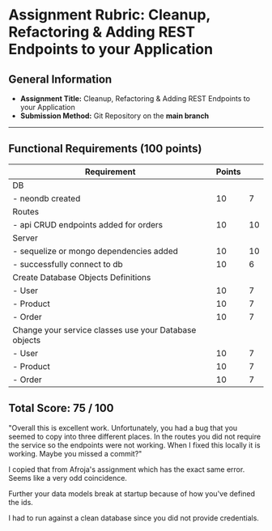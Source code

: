 # Assignment Rubric: Cleanup, Refactoring & Adding REST Endpoints to your Application

## General Information

- **Assignment Title:** Cleanup, Refactoring & Adding REST Endpoints to your Application
- **Submission Method:** Git Repository on the **main branch**

---

## Functional Requirements (100 points)

| Requirement                                           | Points |    |
| ----------------------------------------------------- | ------ |----|
| DB                                                    |        |    |
| - neondb created                                      | 10     | 7  |
| Routes                                                |        |    |
| - api CRUD endpoints added for orders                 | 10     | 10 |
| Server                                                |        |    |
| - sequelize or mongo dependencies added               | 10     | 10 |
| - successfully connect to db                          | 10     | 6  |
| Create Database Objects Definitions                   |        |    |
| - User                                                | 10     | 7  |
| - Product                                             | 10     | 7  |
| - Order                                               | 10     | 7  |
| Change your service classes use your Database objects |        |    |
| - User                                                | 10     | 7  |
| - Product                                             | 10     | 7  |
| - Order                                               | 10     | 7  |

## Total Score: 75 / 100

"Overall this is excellent work. Unfortunately, you had a bug that you seemed to copy into three different places. In the routes you did not require the service so the endpoints were not working. 
When I fixed this locally it is working. Maybe you missed a commit?"

I copied that from Afroja's assignment which has the exact same error.  Seems
like a very odd coincidence. 

Further your data models break at startup because of how you've defined the ids.

I had to run against a clean database since you did not provide credentials.
